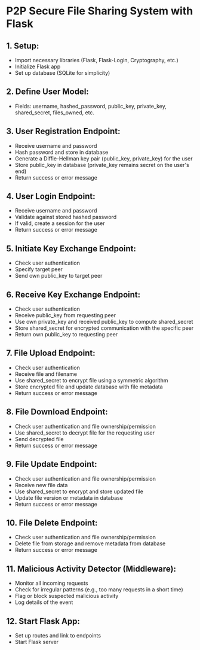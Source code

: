 # P2P Secure File Sharing System with Flask

## 1. Setup:
   - Import necessary libraries (Flask, Flask-Login, Cryptography, etc.)
   - Initialize Flask app
   - Set up database (SQLite for simplicity)

## 2. Define User Model:
   - Fields: username, hashed_password, public_key, private_key, shared_secret, files_owned, etc.

## 3. User Registration Endpoint:
   - Receive username and password
   - Hash password and store in database
   - Generate a Diffie-Hellman key pair (public_key, private_key) for the user
   - Store public_key in database (private_key remains secret on the user's end)
   - Return success or error message

## 4. User Login Endpoint:
   - Receive username and password
   - Validate against stored hashed password
   - If valid, create a session for the user
   - Return success or error message

## 5. Initiate Key Exchange Endpoint:
   - Check user authentication
   - Specify target peer
   - Send own public_key to target peer

## 6. Receive Key Exchange Endpoint:
   - Check user authentication
   - Receive public_key from requesting peer
   - Use own private_key and received public_key to compute shared_secret
   - Store shared_secret for encrypted communication with the specific peer
   - Return own public_key to requesting peer

## 7. File Upload Endpoint:
   - Check user authentication
   - Receive file and filename
   - Use shared_secret to encrypt file using a symmetric algorithm
   - Store encrypted file and update database with file metadata
   - Return success or error message

## 8. File Download Endpoint:
   - Check user authentication and file ownership/permission
   - Use shared_secret to decrypt file for the requesting user
   - Send decrypted file
   - Return success or error message

## 9. File Update Endpoint:
   - Check user authentication and file ownership/permission
   - Receive new file data
   - Use shared_secret to encrypt and store updated file
   - Update file version or metadata in database
   - Return success or error message

## 10. File Delete Endpoint:
   - Check user authentication and file ownership/permission
   - Delete file from storage and remove metadata from database
   - Return success or error message

## 11. Malicious Activity Detector (Middleware):
   - Monitor all incoming requests
   - Check for irregular patterns (e.g., too many requests in a short time)
   - Flag or block suspected malicious activity
   - Log details of the event

## 12. Start Flask App:
   - Set up routes and link to endpoints
   - Start Flask server
